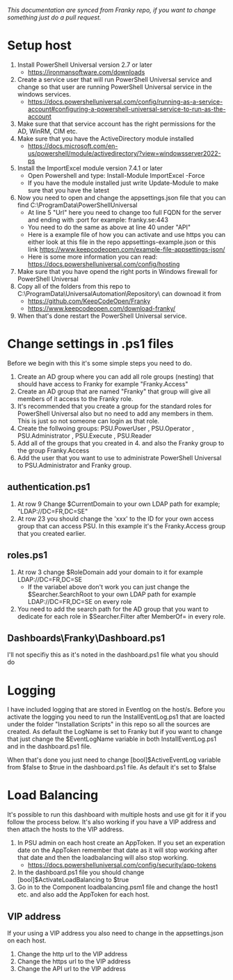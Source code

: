 _This documentation are synced from Franky repo, if you want to change something just do a pull request._  
  
# Setup host
1. Install PowerShell Universal version 2.7 or later
    - https://ironmansoftware.com/downloads
2. Create a service user that will run PowerShell Universal service and change so that user are running PowerShell Universal service in the windows services.
    - https://docs.powershelluniversal.com/config/running-as-a-service-account#configuring-a-powershell-universal-service-to-run-as-the-account
3. Make sure that that service account has the right permissions for the AD, WinRM, CIM etc.
4. Make sure that you have the ActiveDirectory module installed
    - https://docs.microsoft.com/en-us/powershell/module/activedirectory/?view=windowsserver2022-ps
5. Install the ImportExcel module version 7.4.1 or later 
    - Open Powershell and type: Install-Module ImportExcel -Force
    - If you have the module installed just write Update-Module to make sure that you have the latest
6. Now you need to open and change the appsettings.json file that you can find C:\ProgramData\PowerShellUniversal
    - At line 5 "Url" here you need to change too full FQDN for the server and ending with :port for example: franky.se:443
    - You need to do the same as above at line 40 under "API"
    - Here is a example file of how you can activate and use https you can either look at this file in the repo appsettings-example.json or this link https://www.keepcodeopen.com/example-file-appsettings-json/
    - Here is some more information you can read: https://docs.powershelluniversal.com/config/hosting
6. Make sure that you have opend the right ports in Windows firewall for PowerShell Universal
6. Copy all of the folders from this repo to C:\ProgramData\UniversalAutomation\Repository\ can downoad it from
    - https://github.com/KeepCodeOpen/Franky
    - https://www.keepcodeopen.com/download-franky/
7. When that's done restart the PowerShell Universal service.

# Change settings in .ps1 files
Before we begin with this it's some simple steps you need to do.
1. Create an AD group where you can add all role groups (nesting) that should have access to Franky for example "Franky.Access"
2. Create an AD group that are named "Franky" that group will give all members of it access to the Franky role.
3. It's recommended that you create a group for the standard roles for PowerShell Universal also but no need to add any members in them. This is just so not someone can login as that role.
4. Create the follwoing groups: PSU.PowerUser , PSU.Operator , PSU.Administrator , PSU.Execute , PSU.Reader
5. Add all of the groups that you created in 4. and also the Franky group to the group Franky.Access
5. Add the user that you want to use to administrate PowerShell Universal to PSU.Administrator and Franky group.

## authentication.ps1
1. At row 9 Change $CurrentDomain to your own LDAP path for example; "LDAP://DC=FR,DC=SE"
2. At row 23 you should change the 'xxx' to the ID for your own access group that can access PSU. In this example it's the Franky.Access group that you created earlier.

## roles.ps1
1. At row 3 change $RoleDomain add your domain to it for example LDAP://DC=FR,DC=SE
    - If the variabel above don't work you can just change the $Searcher.SearchRoot to your own LDAP path for example LDAP://DC=FR,DC=SE on every role
2. You need to add the search path for the AD group that you want to dedicate for each role in $Searcher.Filter after MemberOf= in every role.

## Dashboards\Franky\Dashboard.ps1
I'll not specifiy this as it's noted in the dashboard.ps1 file what you should do

# Logging
I have included logging that are stored in Eventlog on the host/s.
Before you activate the logging you need to run the InstallEventLog.ps1 that are loacted under the folder "Installation Scripts" in this repo so all the sources are created.
As default the LogName is set to Franky but if you want to change that just change the $EventLogName variable in both InstallEventLog.ps1 and in the dashboard.ps1 file.

When that's done you just need to change [bool]$ActiveEventLog variable from $false to $true in the dashboard.ps1 file.
As default it's set to $false

# Load Balancing
It's possible to run this dashboard with multiple hosts and use git for it if you follow the process below.
It's also working if you have a VIP address and then attach the hosts to the VIP address.

1. In PSU admin on each host create an AppToken. If you set an experation date on the AppToken remember that date as it will stop working after that date and then the loadbalancing will also stop working.
    - https://docs.powershelluniversal.com/config/security/app-tokens
2. In the dashboard.ps1 file you should change [bool]$ActivateLoadBalancing to $true
3. Go in to the Component loadbalancing.psm1 file and change the host1 etc. and also add the AppToken for each host.

## VIP address
If your using a VIP address you also need to change in the appsettings.json on each host.

1. Change the http url to the VIP address
2. Change the https url to the VIP address
3. Change the API url to the VIP address
